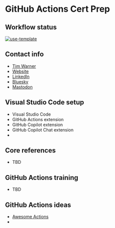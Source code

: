 # GitHub Actions Cert Prep

## Workflow status

[![use-template](https://github.com/timothywarner/actions-cert-prep/actions/workflows/use-template.yml/badge.svg)](https://github.com/timothywarner/actions-cert-prep/actions/workflows/use-template.yml)

## Contact info

- [Tim Warner](mailto:timothywarner316@gmail.com)
- [Website](https://techtrainertim.com)
- [LinkedIn](https://www.linkedin.com/in/timothywarner/)
- [Bluesky](https://bsky.app/profile/techtrainertim.bsky.social)
- [Mastodon](https://mastodon.social/@techtrainertim)

## Visual Studio Code setup

- Visual Studio Code
- GitHub Actions extension
- GitHub Copilot extension
- GitHub Copilot Chat extension
- 


## Core references

- TBD




## GitHub Actions training

- TBD




## GitHub Actions ideas

- [Awesome Actions](https://github.com/sdras/awesome-actions)
-
